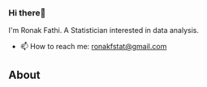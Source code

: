 ### Hi there👋
I'm Ronak Fathi. A Statistician interested in data analysis.

- 📫 How to reach me: ronakfstat@gmail.com

## About


